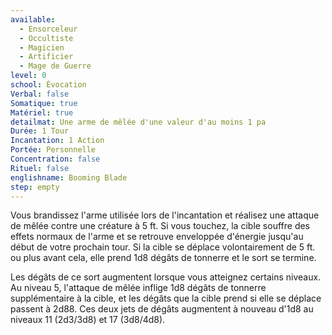 ```yaml
---
available:
  - Ensorceleur
  - Occultiste
  - Magicien
  - Artificier
  - Mage de Guerre
level: 0
school: Évocation
Verbal: false
Somatique: true
Matériel: true
detailmat: Une arme de mêlée d'une valeur d'au moins 1 pa
Durée: 1 Tour
Incantation: 1 Action
Portée: Personnelle
Concentration: false
Rituel: false
englishname: Booming Blade
step: empty
---
```

Vous brandissez l'arme utilisée lors de l'incantation et réalisez une attaque de mêlée contre une créature à 5 ft. Si vous touchez, la cible souffre des effets normaux de l'arme et se retrouve enveloppée d'énergie jusqu'au début de votre prochain tour. Si la cible se déplace volontairement de 5 ft. ou plus avant cela, elle prend 1d8 dégâts de tonnerre et le sort se termine.

Les dégâts de ce sort augmentent lorsque vous atteignez certains niveaux. Au niveau 5, l'attaque de mêlée inflige 1d8 dégâts de tonnerre supplémentaire à la cible, et les dégâts que la cible prend si elle se déplace passent à 2d88. Ces deux jets de dégâts augmentent à nouveau d'1d8 au niveaux 11 (2d3/3d8) et 17 (3d8/4d8).
